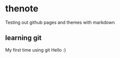# thenote
Testing out github pages and themes with markdown

## learning git
My first time using git
Hello :)
